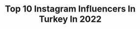 ---
title: Top 10 Instagram Influencers In Turkey In 2022
description: >-
  Find top Instagram influencers in Turkey in 2022. Most popular hashtags: #stayhome #evdekal #evdekalt.
platform: Instagram
hits: 15318
text_top: Analyze the most popular Instagram profiles on inBeat.
text_bottom: Our search engine holds 15318 Instagram influencers like this in Turkey for you to pitch.
profiles:
  - username: "damlaaltun"
    fullname: >-
      Damla Altun
    bio: >-
      📩 damla@51digital.com 📌 Y O U T U B E
    location: "Turkey"
    followers: 568246
    engagement: 3914
    commentsToLikes: 1.053829
    id: ck0ttwrdn4ndu0i19p2ej0mv4
    verified: false
    hashtags: "#xo, #xoparfumdeo, #temizkeng, #gu"
  - username: "berkriptepe"
    fullname: >-
      Berk Tepe
    bio: >-
      Professional Valorant player for @sangalgg
    location: "Turkey"
    followers: 173887
    engagement: 3193
    commentsToLikes: 0.300126
    id: ck15r51zv66so0i19cm463bfq
    verified: false
    hashtags: "#fullperformans, #amazontrprime"
  - username: "elifbbc"
    fullname: >-
      Cristina Elif Boboc 🤡
    bio: >-
      📩 boboc_cristina@hotmail.com Founder @bobocevent & @fruitto.co #iyilikkazanacak 🔻 Y O U T U B E 🔻
    location: "Turkey"
    followers: 266127
    engagement: 3156
    commentsToLikes: 1.204316
    id: ck139k7k8lpug0i19m8udu3ca
    verified: false
    hashtags: "#reelsinstagram, #hairstyle, #hair, #longhair"
  - username: "asliarslaan"
    fullname: >-
      Aslı Arslan
    bio: >-
      Twitter: asliarslaan İletişim: asliraslaan@gmail.com Wattpad: asliaarslan
    location: "Turkey"
    followers: 32179
    engagement: 2490
    commentsToLikes: 0.101364
    id: ck5c86h4p8v8g0i11zpfkcvlz
    verified: false
    hashtags: "#sokakn, #stayhome"
  - username: "sezinkaramese"
    fullname: >-
      Sezin Erkek
    bio: >-
      🪐 sezinkaramese@gmail.com
    location: "Turkey"
    followers: 110551
    engagement: 2369
    commentsToLikes: 0.152659
    id: ck55jgpbiwzvc0i11dujt28q0
    verified: false
    hashtags: "#getreadywithme, #crush, #foreoufo, #ak"
  - username: "ozgeyagizz"
    fullname: >-
      Özge Yağız
    bio: >-
      
    location: "Turkey"
    followers: 1030290
    engagement: 2360
    commentsToLikes: 0.027997
    id: ck13bdcj6uvxc0i19ilsg6h7l
    verified: false
    hashtags: "#mood, #26eyl, #solyan"
  - username: "m.rise_"
    fullname: >-
      M. RISE
    bio: >-
      Mürvet Kıbrıslıgil. AV , Çaylak, Avcı Sesini Duyur Zamansız✍🏼
    location: "Turkey"
    followers: 23340
    engagement: 2342
    commentsToLikes: 0.150499
    id: ck5c86i8y8vac0i11krx8hi9c
    verified: false
    hashtags: ""
  - username: "gokberkdemirci"
    fullname: >-
      Gökberk Demirci
    bio: >-
      @semabekmezmanagement
    location: "Turkey"
    followers: 632297
    engagement: 2071
    commentsToLikes: 0.055045
    id: ck13bdc6juvuu0i19ymq1gb9i
    verified: false
    hashtags: "#style, #evdekal, #stayhome, #blue"
  - username: "cydworld"
    fullname: >-
      Ceyda Yıldız🌍
    bio: >-
      U.ü/marketing 👩🏻‍💻 Hayatıma dair her şey🎈 Hayatını gez gör yaşa paylaş 😉📸 @cydyildiz🦁
    location: "Turkey"
    followers: 6856
    engagement: 2012
    commentsToLikes: 0.080425
    id: ckaoyf7yzh9s50i78fl0s5fg3
    verified: false
    hashtags: "#turkblogger, #tbt, #blogger, #kedi"
  - username: "ezgi_gor"
    fullname: >-
      Ezgi Gör
    bio: >-
      @icontalentofficial
    location: "Turkey"
    followers: 171682
    engagement: 1942
    commentsToLikes: 0.054580
    id: ck0vvl4xhplq00i19g7iedta4
    verified: false
    hashtags: "#stayhome, #olddays, #challengeaccepted, #birlikteg"
cities:
  - name: Istanbul
    link: /instagram/turkey/istanbul
  - name: Ankara
    link: /instagram/turkey/ankara
  - name: Izmir
    link: /instagram/turkey/izmir
  - name: Konya
    link: /instagram/turkey/konya
---